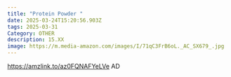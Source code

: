 ```yaml
---
title: "Protein Powder "
date: 2025-03-24T15:20:56.903Z
tags: 2025-03-31
Category: OTHER
description: 15.XX
image: https://m.media-amazon.com/images/I/71qC3FrB6oL._AC_SX679_.jpg
---
```

https://amzlink.to/az0FQNAFYeLVe   AD